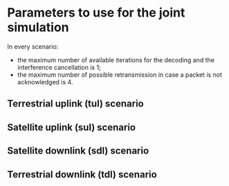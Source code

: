 # Parameters to use for the joint simulation
In every scenario:
- the maximum number of available iterations for the decoding and the interference cancellation is 1;
- the maximum number of possible retransmission in case a packet is not acknowledged is 4.

## Terrestrial uplink (tul) scenario

## Satellite uplink (sul) scenario

## Satellite downlink (sdl) scenario

## Terrestrial downlink (tdl) scenario